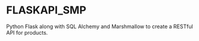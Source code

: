 # FLASKAPI_SMP
 Python Flask along with SQL Alchemy and Marshmallow to create a RESTful API for products.
